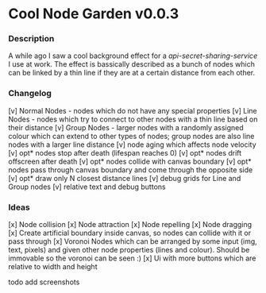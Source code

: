 # Cool Node Garden v0.0.3
### Description 

A while ago I saw a cool background effect for a *api-secret-sharing-service* I use at work. 
The effect is bassically described as a bunch of nodes which can be linked by a thin line if they are at a certain distance from each other.

### Changelog

[v] Normal Nodes - nodes which do not have any special properties
[v] Line Nodes   - nodes which try to connect to other nodes with a thin line based on their distance
[v] Group Nodes  - larger nodes with a randomly assigned colour which can extend to other types of nodes; group nodes are also line nodes with a larger line distance
[v] node aging which affects node velocity
[v] opt* nodes stop after death (lifespan reaches 0)
[v] opt* nodes drift offscreen after death
[v] opt* nodes collide with canvas boundary
[v] opt* nodes pass through canvas boundary and come through the opposite side
[v] opt* draw only N closest distance lines
[v] debug grids for Line and Group nodes
[v] relative text and debug buttons

### Ideas
[x] Node collision
[x] Node attraction
[x] Node repelling
[x] Node dragging
[x] Create artificial boundary inside canvas, so nodes can collide with it or pass through
[x] Voronoi Nodes which can be arranged by some input (img, text, pixels) and given other node properties (lines and colour). Should be immovable so the voronoi can be seen :)
[x] Ui with more buttons which are relative to width and height

todo add screenshots

